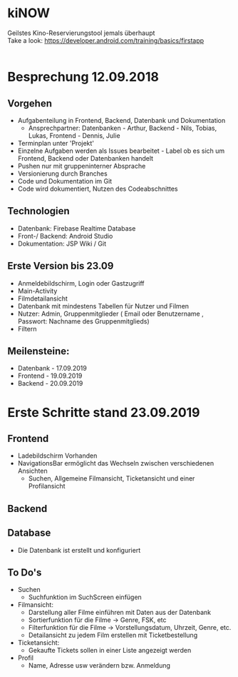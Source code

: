# kiNOW
Geilstes Kino-Reservierungstool jemals überhaupt
<br>
Take a look: https://developer.android.com/training/basics/firstapp <br><br>
# Besprechung 12.09.2018

## Vorgehen

- Aufgabenteilung in Frontend, Backend, Datenbank und Dokumentation
  - Ansprechpartner: Datenbanken - Arthur, Backend - Nils, Tobias, Lukas, Frontend - Dennis, Julie
- Terminplan unter 'Projekt'
- Einzelne Aufgaben werden als Issues bearbeitet - Label ob es sich um Frontend, Backend oder Datenbanken handelt
- Pushen nur mit gruppeninterner Absprache
- Versionierung durch Branches
- Code und Dokumentation im Git
- Code wird dokumentiert, Nutzen des Codeabschnittes

## Technologien

- Datenbank: Firebase Realtime Database
- Front-/ Backend: Android Studio
- Dokumentation: JSP Wiki / Git

## Erste Version bis 23.09

- Anmeldebildschirm, Login oder Gastzugriff
- Main-Activity
- Filmdetailansicht
- Datenbank mit mindestens Tabellen für Nutzer und Filmen
- Nutzer: Admin, Gruppenmitglieder ( Email oder Benutzername , Passwort: Nachname des Gruppenmitglieds)
- Filtern

## Meilensteine: 
- Datenbank - 17.09.2019
- Frontend - 19.09.2019
- Backend - 20.09.2019


# Erste Schritte stand 23.09.2019
## Frontend 
  - Ladebildschirm Vorhanden 
  - NavigationsBar ermöglicht das Wechseln zwischen verschiedenen Ansichten 
    - Suchen, Allgemeine Filmansicht, Ticketansicht und einer Profilansicht

## Backend 
    
## Database
   - Die Datenbank ist erstellt und konfiguriert

## To Do's
  - Suchen 
    - Suchfunktion im SuchScreen einfügen 
  - Filmansicht:
    - Darstellung aller Filme einführen mit Daten aus der Datenbank
    - Sortierfunktion für die Filme -> Genre, FSK, etc
    - Filterfunktion für die Filme -> Vorstellungsdatum, Uhrzeit, Genre, etc.
    - Detailansicht zu jedem Film erstellen mit Ticketbestellung
  - Ticketansicht:
    - Gekaufte Tickets sollen in einer Liste angezeigt werden
  - Profil
    - Name, Adresse usw verändern bzw. Anmeldung
    
